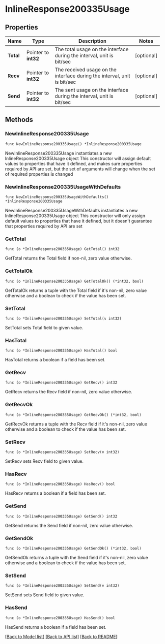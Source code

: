 # InlineResponse200335Usage

## Properties

Name | Type | Description | Notes
------------ | ------------- | ------------- | -------------
**Total** | Pointer to **int32** | The total usage on the interface during the interval, unit is bit/sec | [optional] 
**Recv** | Pointer to **int32** | The received usage on the interface during the interval, unit is bit/sec | [optional] 
**Send** | Pointer to **int32** | The sent usage on the interface during the interval, unit is bit/sec | [optional] 

## Methods

### NewInlineResponse200335Usage

`func NewInlineResponse200335Usage() *InlineResponse200335Usage`

NewInlineResponse200335Usage instantiates a new InlineResponse200335Usage object
This constructor will assign default values to properties that have it defined,
and makes sure properties required by API are set, but the set of arguments
will change when the set of required properties is changed

### NewInlineResponse200335UsageWithDefaults

`func NewInlineResponse200335UsageWithDefaults() *InlineResponse200335Usage`

NewInlineResponse200335UsageWithDefaults instantiates a new InlineResponse200335Usage object
This constructor will only assign default values to properties that have it defined,
but it doesn't guarantee that properties required by API are set

### GetTotal

`func (o *InlineResponse200335Usage) GetTotal() int32`

GetTotal returns the Total field if non-nil, zero value otherwise.

### GetTotalOk

`func (o *InlineResponse200335Usage) GetTotalOk() (*int32, bool)`

GetTotalOk returns a tuple with the Total field if it's non-nil, zero value otherwise
and a boolean to check if the value has been set.

### SetTotal

`func (o *InlineResponse200335Usage) SetTotal(v int32)`

SetTotal sets Total field to given value.

### HasTotal

`func (o *InlineResponse200335Usage) HasTotal() bool`

HasTotal returns a boolean if a field has been set.

### GetRecv

`func (o *InlineResponse200335Usage) GetRecv() int32`

GetRecv returns the Recv field if non-nil, zero value otherwise.

### GetRecvOk

`func (o *InlineResponse200335Usage) GetRecvOk() (*int32, bool)`

GetRecvOk returns a tuple with the Recv field if it's non-nil, zero value otherwise
and a boolean to check if the value has been set.

### SetRecv

`func (o *InlineResponse200335Usage) SetRecv(v int32)`

SetRecv sets Recv field to given value.

### HasRecv

`func (o *InlineResponse200335Usage) HasRecv() bool`

HasRecv returns a boolean if a field has been set.

### GetSend

`func (o *InlineResponse200335Usage) GetSend() int32`

GetSend returns the Send field if non-nil, zero value otherwise.

### GetSendOk

`func (o *InlineResponse200335Usage) GetSendOk() (*int32, bool)`

GetSendOk returns a tuple with the Send field if it's non-nil, zero value otherwise
and a boolean to check if the value has been set.

### SetSend

`func (o *InlineResponse200335Usage) SetSend(v int32)`

SetSend sets Send field to given value.

### HasSend

`func (o *InlineResponse200335Usage) HasSend() bool`

HasSend returns a boolean if a field has been set.


[[Back to Model list]](../README.md#documentation-for-models) [[Back to API list]](../README.md#documentation-for-api-endpoints) [[Back to README]](../README.md)



